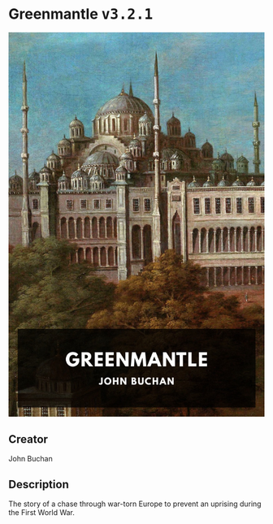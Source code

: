 
# Greenmantle <kbd>v3.2.1</kbd>

<center>
  <img src="./cover-1024.jpg"/>
</center>

## Creator
John Buchan

## Description
The story of a chase through war-torn Europe to prevent an uprising during the First World War.
